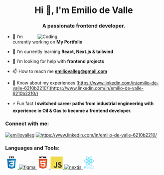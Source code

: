 <h1 align="center">Hi 👋, I'm Emilio de Valle</h1>
<h3 align="center">A passionate frontend developer.</h3>

<img align="right" alt="Coding" width="400" src="https://media.tenor.com/Ep_QVNj--2gAAAAd/lick.gif">

- 🔭 I’m currently working on **My Portfolio**

- 🌱 I’m currently learning **React, Next.js & tailwind**

- 🤝 I’m looking for help with **frontend projects**

- 📫 How to reach me **emiliovalleg@gmail.com**

- 📄 Know about my experiences [https://www.linkedin.com/in/emilio-de-valle-6210b2210/](https://www.linkedin.com/in/emilio-de-valle-6210b2210/)

- ⚡ Fun fact **I switched career paths from industrial engineering with experience in Oil & Gas to become a frontend developer.**

<h3 align="left">Connect with me:</h3>
<p align="left">
<a href="https://twitter.com/emiliovalleg" target="blank"><img align="center" src="https://raw.githubusercontent.com/rahuldkjain/github-profile-readme-generator/master/src/images/icons/Social/twitter.svg" alt="emiliovalleg" height="30" width="40" /></a>
<a href="https://linkedin.com/in/https://www.linkedin.com/in/emilio-de-valle-6210b2210/" target="blank"><img align="center" src="https://raw.githubusercontent.com/rahuldkjain/github-profile-readme-generator/master/src/images/icons/Social/linked-in-alt.svg" alt="https://www.linkedin.com/in/emilio-de-valle-6210b2210/" height="30" width="40" /></a>
</p>

<h3 align="left">Languages and Tools:</h3>
<p align="left"> <a href="https://www.w3schools.com/css/" target="_blank" rel="noreferrer"> <img src="https://raw.githubusercontent.com/devicons/devicon/master/icons/css3/css3-original-wordmark.svg" alt="css3" width="40" height="40"/> </a> <a href="https://www.figma.com/" target="_blank" rel="noreferrer"> <img src="https://www.vectorlogo.zone/logos/figma/figma-icon.svg" alt="figma" width="40" height="40"/> </a> <a href="https://www.w3.org/html/" target="_blank" rel="noreferrer"> <img src="https://raw.githubusercontent.com/devicons/devicon/master/icons/html5/html5-original-wordmark.svg" alt="html5" width="40" height="40"/> </a> <a href="https://developer.mozilla.org/en-US/docs/Web/JavaScript" target="_blank" rel="noreferrer"> <img src="https://raw.githubusercontent.com/devicons/devicon/master/icons/javascript/javascript-original.svg" alt="javascript" width="40" height="40"/> </a> <a href="https://nextjs.org/" target="_blank" rel="noreferrer"> <img src="https://cdn.worldvectorlogo.com/logos/nextjs-2.svg" alt="nextjs" width="40" height="40"/> </a> <a href="https://reactjs.org/" target="_blank" rel="noreferrer"> <img src="https://raw.githubusercontent.com/devicons/devicon/master/icons/react/react-original-wordmark.svg" alt="react" width="40" height="40"/> </a> </p>
